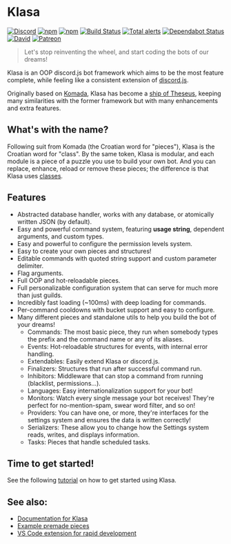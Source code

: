 # Klasa

[![Discord](https://discordapp.com/api/guilds/339942739275677727/embed.png)](https://discord.gg/FpEFSyY)
[![npm](https://img.shields.io/npm/v/klasa.svg?maxAge=3600)](https://www.npmjs.com/package/klasa)
[![npm](https://img.shields.io/npm/dt/klasa.svg?maxAge=3600)](https://www.npmjs.com/package/klasa)
[![Build Status](https://travis-ci.org/dirigeants/klasa.svg?branch=master)](https://travis-ci.org/dirigeants/klasa)
[![Total alerts](https://img.shields.io/lgtm/alerts/g/dirigeants/klasa.svg?logo=lgtm&logoWidth=18)](https://lgtm.com/projects/g/dirigeants/klasa/alerts/)
[![Dependabot Status](https://api.dependabot.com/badges/status?host=github&repo=dirigeants/klasa)](https://dependabot.com)
[![David](https://img.shields.io/david/dirigeants/klasa.svg?maxAge=3600)](https://david-dm.org/dirigeants/klasa)
[![Patreon](https://img.shields.io/badge/donate-patreon-F96854.svg)](https://www.patreon.com/klasa)

> Let's stop reinventing the wheel, and start coding the bots of our dreams!

Klasa is an OOP discord.js bot framework which aims to be the most feature complete, while feeling like a consistent extension of [discord.js](https://github.com/discordjs/discord.js).

Originally based on [Komada](https://github.com/dirigeants/komada), Klasa has become a [ship of Theseus](https://en.wikipedia.org/wiki/Ship_of_Theseus), keeping many similarities with the former framework but with many enhancements and extra features.

## What's with the name?

Following suit from Komada (the Croatian word for "pieces"), Klasa is the Croatian word for "class". By the same token, Klasa is modular, and each module is a piece of a puzzle you use to build your own bot. And you can replace, enhance, reload or remove these pieces; the difference is that Klasa uses [classes](https://developer.mozilla.org/en-US/docs/Web/JavaScript/Reference/Classes).

## Features

- Abstracted database handler, works with any database, or atomically written JSON (by default).
- Easy and powerful command system, featuring **usage string**, dependent arguments, and custom types.
- Easy and powerful to configure the permission levels system.
- Easy to create your own pieces and structures!
- Editable commands with quoted string support and custom parameter delimiter.
- Flag arguments.
- Full OOP and hot-reloadable pieces.
- Full personalizable configuration system that can serve for much more than just guilds.
- Incredibly fast loading (~100ms) with deep loading for commands.
- Per-command cooldowns with bucket support and easy to configure.
- Many different pieces and standalone utils to help you build the bot of your dreams!
    - Commands: The most basic piece, they run when somebody types the prefix and the command name or any of its aliases.
    - Events: Hot-reloadable structures for events, with internal error handling.
    - Extendables: Easily extend Klasa or discord.js.
    - Finalizers: Structures that run after successful command run.
    - Inhibitors: Middleware that can stop a command from running (blacklist, permissions...).
    - Languages: Easy internationalization support for your bot!
    - Monitors: Watch every single message your bot receives! They're perfect for no-mention-spam, swear word filter, and so on!
    - Providers: You can have one, or more, they're interfaces for the settings system and ensures the data is written correctly!
    - Serializers: These allow you to change how the Settings system reads, writes, and displays information.
    - Tasks: Pieces that handle scheduled tasks.

## Time to get started!

See the following [tutorial](https://klasa.js.org/#/docs/main/stable/Getting%20Started/GettingStarted) on how to get started using Klasa.

## See also:

- [Documentation for Klasa](https://klasa.js.org)
- [Example premade pieces](https://github.com/dirigeants/klasa-pieces)
- [VS Code extension for rapid development](https://marketplace.visualstudio.com/items?itemName=bdistin.klasa-vscode)
